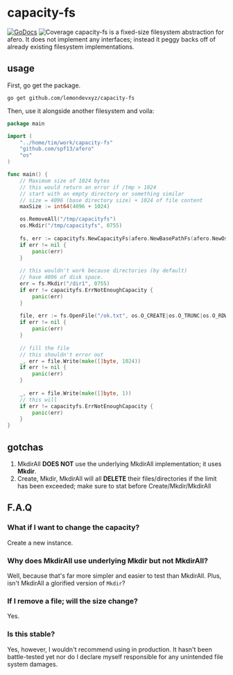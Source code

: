 # capacity-fs 
[![GoDocs](https://godocs.io/github.com/lemondevxyz/capacity-fs?status.svg)](https://godocs.io/github.com/lemondevxyz/capacity-fs)
![Coverage](https://img.shields.io/badge/Coverage-100.0%25-brightgreen)
capacity-fs is a fixed-size filesystem abstraction for afero. It does not implement any interfaces; instead it peggy backs off of already existing filesystem implementations.

## usage
First, go get the package.
```shell
go get github.com/lemondevxyz/capacity-fs
```

Then, use it alongside another filesystem and voila:
```go
package main

import (
    "../home/tim/work/capacity-fs"
    "github.com/spf13/afero"
    "os"
)

func main() {
    // Maximum size of 1024 bytes
    // this would return an error if /tmp > 1024
    // start with an empty directory or something similar
    // size = 4096 (base directory size) + 1024 of file content
    maxSize := int64(4096 + 1024)

    os.RemoveAll("/tmp/capacityfs")
    os.Mkdir("/tmp/capacityfs", 0755)
    
    fs, err := capacityfs.NewCapacityFs(afero.NewBasePathFs(afero.NewOsFs(), "/tmp/capacityfs"), maxSize)
    if err != nil {
        panic(err)
    }
    
    // this wouldn't work because directories (by default)
    // have 4096 of disk space.
    err = fs.Mkdir("/dir1", 0755)
    if err != capacityfs.ErrNotEnoughCapacity {
        panic(err)
    }
    
    file, err := fs.OpenFile("/ok.txt", os.O_CREATE|os.O_TRUNC|os.O_RDWR, 0755)
    if err != nil {
        panic(err)
    }
    
    // fill the file
    // this shouldn't error out
    _, err = file.Write(make([]byte, 1024))
    if err != nil {
        panic(err)
    }
    
    _, err = file.Write(make([]byte, 1))
    // this will
    if err != capacityfs.ErrNotEnoughCapacity {
        panic(err)
    }
}
```

## gotchas
1. MkdirAll **DOES NOT** use the underlying MkdirAll implementation; it uses **Mkdir**.
2. Create, Mkdir, MkdirAll will all **DELETE** their files/directories if the limit has been exceeded; make sure to stat before Create/Mkdir/MkdirAll

## F.A.Q
### What if I want to change the capacity?
Create a new instance.
### Why does MkdirAll use underlying Mkdir but not MkdirAll?
Well, because that's far more simpler and easier to test than MkdirAll. Plus, isn't MkdirAll a glorified version of `Mkdir`?
### If I remove a file; will the size change?
Yes.
### Is this stable?
Yes, however, I wouldn't recommend using in production. It hasn't been battle-tested yet nor do I declare myself responsible for any unintended file system damages.
